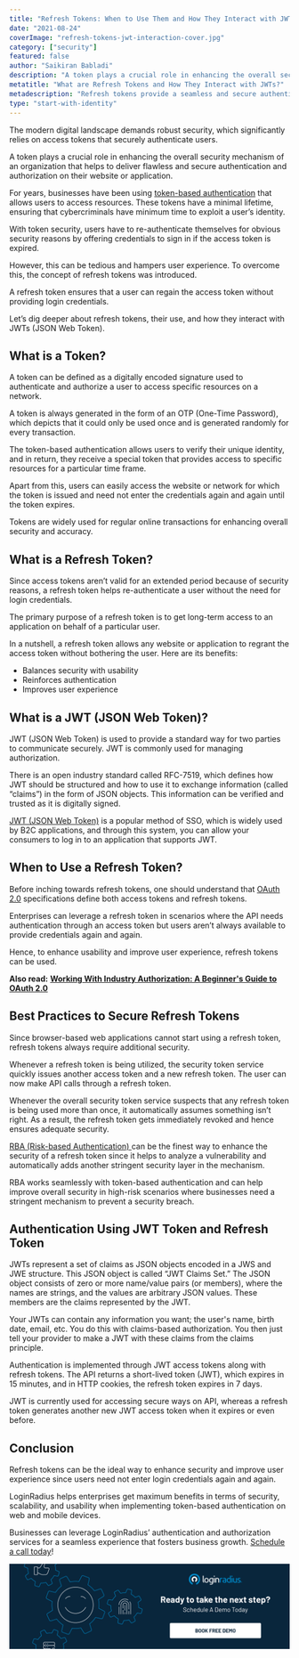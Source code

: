 ```yaml
---
title: "Refresh Tokens: When to Use Them and How They Interact with JWTs"
date: "2021-08-24"
coverImage: "refresh-tokens-jwt-interaction-cover.jpg"
category: ["security"]
featured: false
author: "Saikiran Babladi"
description: "A token plays a crucial role in enhancing the overall security mechanism of an organization. This blog provides an overview of using refresh tokens and how it helps securely authenticate users without hampering their overall experience."
metatitle: "What are Refresh Tokens and How They Interact with JWTs?"
metadescription: "Refresh tokens provide a seamless and secure authentication experience to users already logged in. Here’s what you need to know about refresh tokens."
type: "start-with-identity"
---
```


The modern digital landscape demands robust security, which significantly relies on access tokens that securely authenticate users.

A token plays a crucial role in enhancing the overall security mechanism of an organization that helps to deliver flawless and secure authentication and authorization on their website or application.

For years, businesses have been using [token-based authentication](https://www.loginradius.com/blog/start-with-identity/pros-cons-token-authentication/) that allows users to access resources. These tokens have a minimal lifetime, ensuring that cybercriminals have minimum time to exploit a user’s identity.

With token security, users have to re-authenticate themselves for obvious security reasons by offering credentials to sign in if the access token is expired.

However, this can be tedious and hampers user experience. To overcome this, the concept of refresh tokens was introduced.

A refresh token ensures that a user can regain the access token without providing login credentials.

Let’s dig deeper about refresh tokens, their use, and how they interact with JWTs (JSON Web Token).

## What is a Token?

A token can be defined as a digitally encoded signature used to authenticate and authorize a user to access specific resources on a network.

A token is always generated in the form of an OTP (One-Time Password), which depicts that it could only be used once and is generated randomly for every transaction.

The token-based authentication allows users to verify their unique identity, and in return, they receive a special token that provides access to specific resources for a particular time frame.

Apart from this, users can easily access the website or network for which the token is issued and need not enter the credentials again and again until the token expires.

Tokens are widely used for regular online transactions for enhancing overall security and accuracy.

## What is a Refresh Token?

Since access tokens aren’t valid for an extended period because of security reasons, a refresh token helps re-authenticate a user without the need for login credentials.

The primary purpose of a refresh token is to get long-term access to an application on behalf of a particular user.

In a nutshell, a refresh token allows any website or application to regrant the access token without bothering the user. Here are its benefits:

- Balances security with usability
- Reinforces authentication
- Improves user experience

## What is a JWT (JSON Web Token)?

JWT (JSON Web Token) is used to provide a standard way for two parties to communicate securely. JWT is commonly used for managing authorization.

There is an open industry standard called RFC-7519, which defines how JWT should be structured and how to use it to exchange information (called “claims”) in the form of JSON objects. This information can be verified and trusted as it is digitally signed.

[JWT (JSON Web Token)](https://www.loginradius.com/blog/async/jwt/) is a popular method of SSO, which is widely used by B2C applications, and through this system, you can allow your consumers to log in to an application that supports JWT.

## When to Use a Refresh Token?

Before inching towards refresh tokens, one should understand that [OAuth 2.0](https://www.loginradius.com/blog/async/oauth2/) specifications define both access tokens and refresh tokens.

Enterprises can leverage a refresh token in scenarios where the API needs authentication through an access token but users aren’t always available to provide credentials again and again.

Hence, to enhance usability and improve user experience, refresh tokens can be used.

**Also read:** **[Working With Industry Authorization: A Beginner's Guide to OAuth 2.0](https://www.loginradius.com/blog/start-with-identity/OAuth2.0-guide/)**

## Best Practices to Secure Refresh Tokens

Since browser-based web applications cannot start using a refresh token, refresh tokens always require additional security.

Whenever a refresh token is being utilized, the security token service quickly issues another access token and a new refresh token. The user can now make API calls through a refresh token.

Whenever the overall security token service suspects that any refresh token is being used more than once, it automatically assumes something isn’t right. As a result, the refresh token gets immediately revoked and hence ensures adequate security.

[RBA (Risk-based Authentication) ](https://www.loginradius.com/blog/start-with-identity/risk-based-authentication/)can be the finest way to enhance the security of a refresh token since it helps to analyze a vulnerability and automatically adds another stringent security layer in the mechanism.

RBA works seamlessly with token-based authentication and can help improve overall security in high-risk scenarios where businesses need a stringent mechanism to prevent a security breach.

## Authentication Using JWT Token and Refresh Token

JWTs represent a set of claims as JSON objects encoded in a JWS and JWE structure. This JSON object is called “JWT Claims Set.” The JSON object consists of zero or more name/value pairs (or members), where the names are strings, and the values are arbitrary JSON values. These members are the claims represented by the JWT.

Your JWTs can contain any information you want; the user's name, birth date, email, etc. You do this with claims-based authorization. You then just tell your provider to make a JWT with these claims from the claims principle.

Authentication is implemented through JWT access tokens along with refresh tokens. The API returns a short-lived token (JWT), which expires in 15 minutes, and in HTTP cookies, the refresh token expires in 7 days.

JWT is currently used for accessing secure ways on API, whereas a refresh token generates another new JWT access token when it expires or even before.

## Conclusion

Refresh tokens can be the ideal way to enhance security and improve user experience since users need not enter login credentials again and again.

LoginRadius helps enterprises get maximum benefits in terms of security, scalability, and usability when implementing token-based authentication on web and mobile devices.

Businesses can leverage LoginRadius’ authentication and authorization services for a seamless experience that fosters business growth. [Schedule a call today](https://www.loginradius.com/contact-sales)!

[![book-a-demo-loginradius](../assets/book-a-demo-loginradius.png)](https://www.loginradius.com/book-a-demo/)
